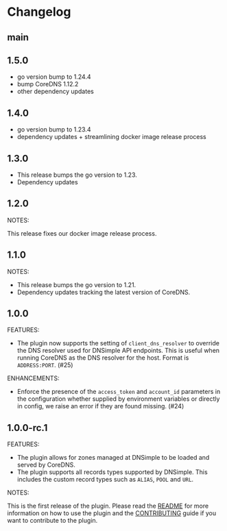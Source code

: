# Changelog

## main

## 1.5.0

- go version bump to 1.24.4
- bump CoreDNS 1.12.2
- other dependency updates

## 1.4.0

- go version bump to 1.23.4
- dependency updates + streamlining docker image release process

## 1.3.0

- This release bumps the go version to 1.23.
- Dependency updates

## 1.2.0

NOTES:

This release fixes our docker image release process.

## 1.1.0

NOTES:

- This release bumps the go version to 1.21.
- Dependency updates tracking the latest version of CoreDNS.

## 1.0.0

FEATURES:

- The plugin now supports the setting of `client_dns_resolver` to override the DNS resolver used for DNSimple API endpoints. This is useful when running CoreDNS as the DNS resolver for the host. Format is `ADDRESS:PORT`. (#25)

ENHANCEMENTS:

- Enforce the presence of the `access_token` and `account_id` parameters in the configuration whether supplied by environment variables or directly in config, we raise an error if they are found missing. (#24)

## 1.0.0-rc.1

FEATURES:

- The plugin allows for zones managed at DNSimple to be loaded and served by CoreDNS.
- The plugin supports all records types supported by DNSimple. This includes the custom record types such as `ALIAS`, `POOL` and `URL`.

NOTES:

This is the first release of the plugin.
Please read the [README](./README.md) for more information on how to use the plugin and the [CONTRIBUTING](./CONTRIBUTING.md) guide if you want to contribute to the plugin.
